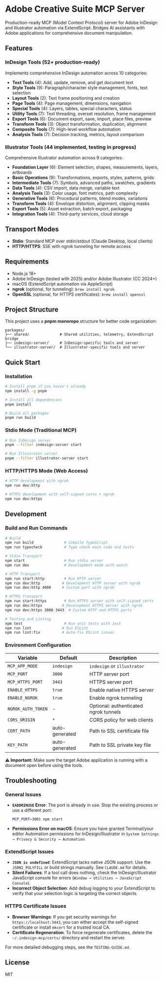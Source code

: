# Adobe Creative Suite MCP Server

Production-ready MCP (Model Context Protocol) server for Adobe InDesign and Illustrator automation via ExtendScript. Bridges AI assistants with Adobe applications for comprehensive document manipulation.

## Features

### InDesign Tools (52+ production-ready)
Implements comprehensive InDesign automation across 10 categories:

- **Text Tools** (4): Add, update, remove, and get document text
- **Style Tools** (9): Paragraph/character style management, fonts, text selection
- **Layout Tools** (2): Text frame positioning and creation
- **Page Tools** (4): Page management, dimensions, navigation
- **Special Tools** (4): Layers, tables, special characters, status
- **Utility Tools** (7): Text threading, overset resolution, frame management
- **Export Tools** (6): Document export, save, import, place files, preview
- **Transform Tools** (3): Object transformation, duplication, alignment
- **Composite Tools** (7): High-level workflow automation
- **Analysis Tools** (7): Decision tracking, metrics, layout comparison

### Illustrator Tools (44 implemented, testing in progress)
Comprehensive Illustrator automation across 9 categories:

- **Foundation Layer** (6): Element selection, shapes, measurements, layers, artboards
- **Basic Operations** (9): Transformations, exports, styles, patterns, grids
- **Intermediate Tools** (7): Symbols, advanced paths, swatches, gradients
- **Data Tools** (4): CSV import, data merge, variable text
- **Analysis Tools** (3): Color usage, font metrics, path complexity
- **Generative Tools** (6): Procedural patterns, blend modes, variations
- **Transform Tools** (4): Envelope distortion, alignment, clipping masks
- **Export Tools** (5): Asset extraction, batch export, packaging
- **Integration Tools** (4): Third-party services, cloud storage

## Transport Modes

- **Stdio**: Standard MCP over stdin/stdout (Claude Desktop, local clients)
- **HTTP/HTTPS**: SSE with ngrok tunneling for remote access

## Requirements

- Node.js 18+
- Adobe InDesign (tested with 2025) and/or Adobe Illustrator (CC 2024+)
- macOS (ExtendScript automation via AppleScript)
- **ngrok** (optional, for tunneling): `brew install ngrok`
- **OpenSSL** (optional, for HTTPS certificates): `brew install openssl`

## Project Structure

This project uses a **pnpm monorepo** structure for better code organization:

```
packages/
├── shared/              # Shared utilities, telemetry, ExtendScript bridge
├── indesign-server/     # InDesign-specific tools and server
└── illustrator-server/  # Illustrator-specific tools and server
```

## Quick Start

### Installation
```bash
# Install pnpm if you haven't already
npm install -g pnpm

# Install all dependencies
pnpm install

# Build all packages
pnpm run build
```

### Stdio Mode (Traditional MCP)
```bash
# Run InDesign server
pnpm --filter indesign-server start

# Run Illustrator server
pnpm --filter illustrator-server start
```

### HTTP/HTTPS Mode (Web Access)
```bash
# HTTP development with ngrok
npm run dev:http

# HTTPS development with self-signed certs + ngrok
npm run dev:https
```

## Development

### Build and Run Commands

```bash
# Build
npm run build              # Compile TypeScript
npm run typecheck          # Type check main code and tests

# Stdio Transport
npm start                  # Run stdio server
npm run dev                # Development mode with watch

# HTTP Transport
npm run start:http         # Run HTTP server
npm run dev:http          # Development HTTP server with ngrok
npm run dev:http 4000     # Custom port with ngrok

# HTTPS Transport
npm run start:https        # Run HTTPS server with self-signed certs
npm run dev:https         # Development HTTPS server with ngrok
npm run dev:https 3000 3443  # Custom HTTP and HTTPS ports

# Testing and Linting
npm test                   # Run unit tests with Jest
npm run lint              # Run ESLint
npm run lint:fix          # Auto-fix ESLint issues
```

### Environment Configuration

| Variable | Default | Description |
|----------|---------|-------------|
| `MCP_APP_MODE` | `indesign` | `indesign` or `illustrator` |
| `MCP_PORT` | `3000` | HTTP server port |
| `MCP_HTTPS_PORT` | `3443` | HTTPS server port |
| `ENABLE_HTTPS` | `true` | Enable native HTTPS server |
| `ENABLE_NGROK` | `true` | Enable ngrok tunneling |
| `NGROK_AUTH_TOKEN` | - | Optional: authenticated ngrok tunnels |
| `CORS_ORIGIN` | `*` | CORS policy for web clients |
| `CERT_PATH` | auto-generated | Path to SSL certificate file |
| `KEY_PATH` | auto-generated | Path to SSL private key file |

**⚠️ Important:** Make sure the target Adobe application is running with a document open before using the tools.

## Troubleshooting

### General Issues
- **`EADDRINUSE` Error**: The port is already in use. Stop the existing process or use a different port:
  ```bash
  MCP_PORT=3001 npm start
  ```
- **Permissions Error on macOS**: Ensure you have granted Terminal/your editor Automation permissions for InDesign/Illustrator in `System Settings → Privacy & Security → Automation`.

### ExtendScript Issues
- **`JSON is undefined`**: ExtendScript lacks native JSON support. Use the `JSON2_POLYFILL` or build strings manually. See `CLAUDE.md` for details.
- **Silent Failures**: If a tool call does nothing, check the InDesign/Illustrator JavaScript console for errors (`Window → Utilities → JavaScript Console`).
- **Incorrect Object Selection**: Add debug logging to your ExtendScript to verify that your selection logic is targeting the correct objects.

### HTTPS Certificate Issues
- **Browser Warnings**: If you get security warnings for `https://localhost:3443`, you can either accept the self-signed certificate or install `mkcert` for a trusted local CA.
- **Certificate Regeneration**: To force regenerate certificates, delete the `~/.indesign-mcp/certs/` directory and restart the server.

For more detailed debugging steps, see the `TESTING-GUIDE.md`.

## License

MIT
